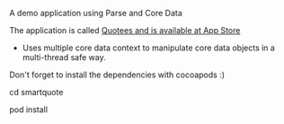 A demo application using Parse and Core Data

The application is called [Quotees and is available at App Store](https://itunes.apple.com/us/app/quotees/id818547836?l=pt&ls=1&mt=8)

- Uses multiple core data context to manipulate core data objects in a multi-thread safe way.

Don't forget to install the dependencies with cocoapods :)

cd smartquote

pod install